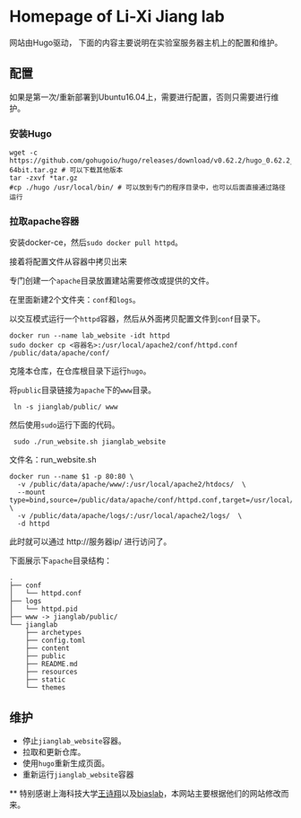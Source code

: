 # Homepage of Li-Xi Jiang lab

网站由Hugo驱动，
下面的内容主要说明在实验室服务器主机上的配置和维护。

## 配置

如果是第一次/重新部署到Ubuntu16.04上，需要进行配置，否则只需要进行维护。

### 安装Hugo

```
wget -c https://github.com/gohugoio/hugo/releases/download/v0.62.2/hugo_0.62.2_Linux-64bit.tar.gz # 可以下载其他版本
tar -zxvf *tar.gz
#cp ./hugo /usr/local/bin/ # 可以放到专门的程序目录中，也可以后面直接通过路径运行
```

### 拉取apache容器

安装docker-ce，然后`sudo docker pull httpd`。

接着将配置文件从容器中拷贝出来

专门创建一个`apache`目录放置建站需要修改或提供的文件。

在里面新建2个文件夹：`conf`和`logs`。

以交互模式运行一个`httpd`容器，然后从外面拷贝配置文件到`conf`目录下。

```
docker run --name lab_website -idt httpd
sudo docker cp <容器名>:/usr/local/apache2/conf/httpd.conf /public/data/apache/conf/
```

克隆本仓库，在仓库根目录下运行`hugo`。

将`public`目录链接为`apache`下的`www`目录。

```
 ln -s jianglab/public/ www
```


然后使用`sudo`运行下面的代码。

```
 sudo ./run_website.sh jianglab_website
```

文件名：run_website.sh

```
docker run --name $1 -p 80:80 \
  -v /public/data/apache/www/:/usr/local/apache2/htdocs/  \
  --mount type=bind,source=/public/data/apache/conf/httpd.conf,target=/usr/local/apache2/conf/httpd.conf  \
  -v /public/data/apache/logs/:/usr/local/apache2/logs/  \
  -d httpd

```

此时就可以通过 http://服务器ip/ 进行访问了。

下面展示下`apache`目录结构：

```
.
├── conf
│   └── httpd.conf
├── logs
│   └── httpd.pid
├── www -> jianglab/public/
└── jianglab
    ├── archetypes
    ├── config.toml
    ├── content
    ├── public
    ├── README.md
    ├── resources
    ├── static
    └── themes
```


## 维护


- 停止`jianglab_website`容器。
- 拉取和更新仓库。
- 使用`hugo`重新生成页面。
- 重新运行`jianglab_website`容器

** 特别感谢上海科技大学[王诗翔](https://github.com/XSLiuLab/XSLiuLab.github.io)以及[biaslab](https://github.com/biaslab/biaslab-hugo)，本网站主要根据他们的网站修改而来。

